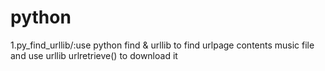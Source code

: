 # python
1.py_find_urllib/:use python find & urllib to find urlpage contents music file and use urllib urlretrieve() to download it 
